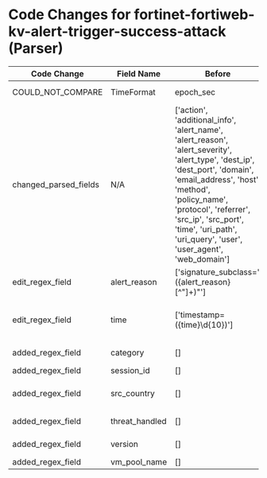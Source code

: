 # Code Changes for fortinet-fortiweb-kv-alert-trigger-success-attack (Parser)

| Code Change | Field Name | Before | After |
|-------------|------------|--------|-------|
| COULD_NOT_COMPARE | TimeFormat | epoch_sec | ['epoch_sec', "yyyy-MM-dd 'time='HH:mm:ss"] |
| changed_parsed_fields | N/A | ['action', 'additional_info', 'alert_name', 'alert_reason', 'alert_severity', 'alert_type', 'dest_ip', 'dest_port', 'domain', 'email_address', 'host', 'method', 'policy_name', 'protocol', 'referrer', 'src_ip', 'src_port', 'time', 'uri_path', 'uri_query', 'user', 'user_agent', 'web_domain'] | ['action', 'additional_info', 'alert_name', 'alert_reason', 'alert_severity', 'alert_type', 'category', 'dest_ip', 'dest_port', 'domain', 'email_address', 'host', 'method', 'policy_name', 'protocol', 'referrer', 'session_id', 'src_country', 'src_ip', 'src_port', 'threat_handled', 'time', 'uri_path', 'uri_query', 'user', 'user_agent', 'version', 'vm_pool_name', 'web_domain'] |
| edit_regex_field | alert_reason | ['signature_subclass="({alert_reason}[^"]+)"'] | ['signature_subclass="(N\/A|({alert_reason}[^"]+))"'] |
| edit_regex_field | time | ['timestamp=({time}\d{10})'] | ['date="*({time}\d\d\d\d-\d\d-\d\d time=\d\d:\d\d:\d\d)', 'timestamp=({time}\d{10})'] |
| added_regex_field | category | [] | ['\Wtype=({category}[^"]+)\s'] |
| added_regex_field | session_id | [] | ['http_session_id="(none|({session_id}[^"]+))'] |
| added_regex_field | src_country | [] | ['\ssrccountry=\\?"?({src_country}[^=]+?)\\?"?\s+(\w+=|$)'] |
| added_regex_field | threat_handled | [] | ['false_positive_mitigation="(none|({threat_handled}[^"]+))"'] |
| added_regex_field | version | [] | ['http_version="({version}[^"]+)'] |
| added_regex_field | vm_pool_name | [] | ['server_pool_name="(none|({vm_pool_name}[^"]+))"'] |